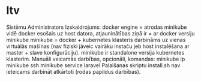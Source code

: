 # ltv
Sistēmu Administrators
Izskaidrojums:
  docker engine = atrodas minikube vidē
  docker esošais uz host datora, atjauninātības ziņā ir = ar docker versiju minikube
minikube = docker + kubernetes klasteris darbināms uz vienas virtuālās mašīnas (nav fiziski jāveic vairāku instaču jeb host instalēšana ar master + slave konfigurāciju). minikube ir standalone versija kubernetes klasterim.
Manuāli veicamās darbības, opcionāli, komandas:
  minikube ip
  minikube ssh
  minikube service laravel
Palaišanas skriptu install.sh nav ieteicams darbināt atkārtoti (rodas papildus darbības).
  
  
